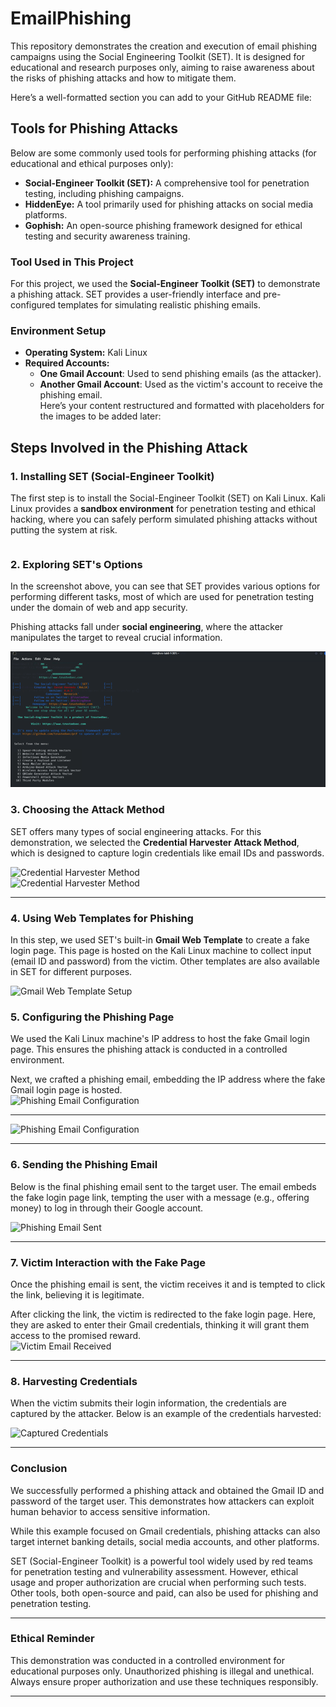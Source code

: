 # EmailPhishing
This repository demonstrates the creation and execution of email phishing campaigns using the Social Engineering Toolkit (SET). It is designed for educational and research purposes only, aiming to raise awareness about the risks of phishing attacks and how to mitigate them.

Here’s a well-formatted section you can add to your GitHub README file:

## **Tools for Phishing Attacks**

Below are some commonly used tools for performing phishing attacks (for educational and ethical purposes only):

- **Social-Engineer Toolkit (SET):** A comprehensive tool for penetration testing, including phishing campaigns.  
- **HiddenEye:** A tool primarily used for phishing attacks on social media platforms.  
- **Gophish:** An open-source phishing framework designed for ethical testing and security awareness training.  

### **Tool Used in This Project**  
For this project, we used the **Social-Engineer Toolkit (SET)** to demonstrate a phishing attack. SET provides a user-friendly interface and pre-configured templates for simulating realistic phishing emails.

### **Environment Setup**
- **Operating System:** Kali Linux  
- **Required Accounts:**  
  - **One Gmail Account**: Used to send phishing emails (as the attacker).  
  - **Another Gmail Account**: Used as the victim's account to receive the phishing email.  
Here’s your content restructured and formatted with placeholders for the images to be added later:

## **Steps Involved in the Phishing Attack**

### 1. **Installing SET (Social-Engineer Toolkit)**  
The first step is to install the Social-Engineer Toolkit (SET) on Kali Linux. Kali Linux provides a **sandbox environment** for penetration testing and ethical hacking, where you can safely perform simulated phishing attacks without putting the system at risk.  

``` sudo setoolkit
```




### 2. **Exploring SET's Options**  
In the screenshot above, you can see that SET provides various options for performing different tasks, most of which are used for penetration testing under the domain of web and app security.  

Phishing attacks fall under **social engineering**, where the attacker manipulates the target to reveal crucial information.  

![SET Options](https://github.com/ChitrakshGupta/EmailPhishing/blob/master/images/Picture1.png)  



### 3. **Choosing the Attack Method**  
SET offers many types of social engineering attacks. For this demonstration, we selected the **Credential Harvester Attack Method**, which is designed to capture login credentials like email IDs and passwords.  

![Credential Harvester Method](images/Picture2)  
![Credential Harvester Method](images/Picture3)  


---

### 4. **Using Web Templates for Phishing**  
In this step, we used SET's built-in **Gmail Web Template** to create a fake login page. This page is hosted on the Kali Linux machine to collect input (email ID and password) from the victim. Other templates are also available in SET for different purposes.  

![Gmail Web Template Setup](images/Picture4)  


### 5. **Configuring the Phishing Page**  
We used the Kali Linux machine's IP address to host the fake Gmail login page. This ensures the phishing attack is conducted in a controlled environment.  

Next, we crafted a phishing email, embedding the IP address where the fake Gmail login page is hosted.  
![Phishing Email Configuration](images/Picture5)  

---
![Phishing Email Configuration](images/Picture6)


---

### 6. **Sending the Phishing Email**  
Below is the final phishing email sent to the target user. The email embeds the fake login page link, tempting the user with a message (e.g., offering money) to log in through their Google account.  

![Phishing Email Sent](images/Picture7)  

---

### 7. **Victim Interaction with the Fake Page**  
Once the phishing email is sent, the victim receives it and is tempted to click the link, believing it is legitimate.  



After clicking the link, the victim is redirected to the fake login page. Here, they are asked to enter their Gmail credentials, thinking it will grant them access to the promised reward.  
![Victim Email Received](images/Picture8)  

---

### 8. **Harvesting Credentials**  
When the victim submits their login information, the credentials are captured by the attacker. Below is an example of the credentials harvested:  

![Captured Credentials](images/Picture9)  

---

### **Conclusion**  
We successfully performed a phishing attack and obtained the Gmail ID and password of the target user. This demonstrates how attackers can exploit human behavior to access sensitive information.  

While this example focused on Gmail credentials, phishing attacks can also target internet banking details, social media accounts, and other platforms.  

SET (Social-Engineer Toolkit) is a powerful tool widely used by red teams for penetration testing and vulnerability assessment. However, ethical usage and proper authorization are crucial when performing such tests. Other tools, both open-source and paid, can also be used for phishing and penetration testing.  

---

### **Ethical Reminder**  
This demonstration was conducted in a controlled environment for educational purposes only. Unauthorized phishing is illegal and unethical. Always ensure proper authorization and use these techniques responsibly.  

---


